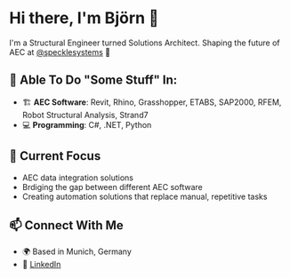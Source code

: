 # Hi there, I'm Björn 👋

I'm a Structural Engineer turned Solutions Architect. Shaping the future of AEC at [@specklesystems](https://github.com/specklesystems) 🚀

## 🔧 Able To Do "Some Stuff" In:

- 🏗️ **AEC Software**: Revit, Rhino, Grasshopper, ETABS, SAP2000, RFEM, Robot Structural Analysis, Strand7
- 💻 **Programming**: C#, .NET, Python

## 🎯 Current Focus

- AEC data integration solutions
- Brdiging the gap between different AEC software
- Creating automation solutions that replace manual, repetitive tasks

## 📫 Connect With Me

- 🌍 Based in Munich, Germany
- 💼 [LinkedIn](https://linkedin.com/in/bjoernsteinhagen)
